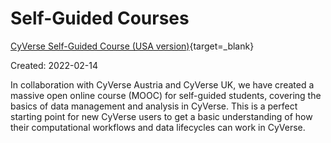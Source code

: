 # Self-Guided Courses

[CyVerse Self-Guided Course (USA version)](https://cyverse-learning-materials.github.io/cyverse_mooc/){target=_blank}  

Created: 2022-02-14 

In collaboration with CyVerse Austria and CyVerse UK, we have created a massive open online course (MOOC) for self-guided students, covering the basics of data management and analysis in CyVerse. This is a perfect starting point for new CyVerse users to get a basic understanding of how their computational workflows and data lifecycles can work in CyVerse.

